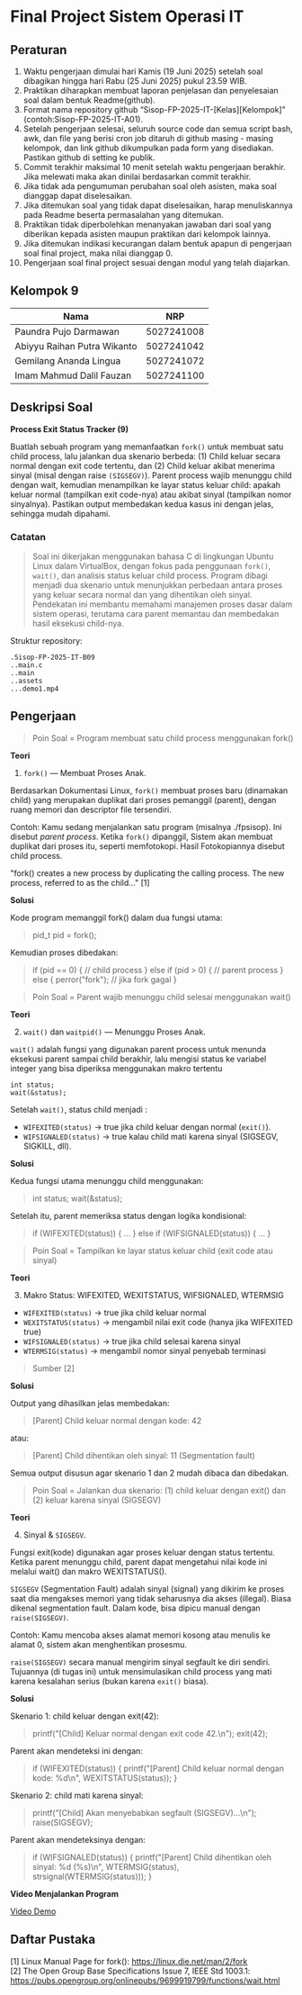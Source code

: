 # Final Project Sistem Operasi IT

## Peraturan

1. Waktu pengerjaan dimulai hari Kamis (19 Juni 2025) setelah soal dibagikan hingga hari Rabu (25 Juni 2025) pukul 23.59 WIB.
2. Praktikan diharapkan membuat laporan penjelasan dan penyelesaian soal dalam bentuk Readme(github).
3. Format nama repository github “Sisop-FP-2025-IT-[Kelas][Kelompok]” (contoh:Sisop-FP-2025-IT-A01).
4. Setelah pengerjaan selesai, seluruh source code dan semua script bash, awk, dan file yang berisi cron job ditaruh di github masing - masing kelompok, dan link github dikumpulkan pada form yang disediakan. Pastikan github di setting ke publik.
5. Commit terakhir maksimal 10 menit setelah waktu pengerjaan berakhir. Jika melewati maka akan dinilai berdasarkan commit terakhir.
6. Jika tidak ada pengumuman perubahan soal oleh asisten, maka soal dianggap dapat diselesaikan.
7. Jika ditemukan soal yang tidak dapat diselesaikan, harap menuliskannya pada Readme beserta permasalahan yang ditemukan.
8. Praktikan tidak diperbolehkan menanyakan jawaban dari soal yang diberikan kepada asisten maupun praktikan dari kelompok lainnya.
9. Jika ditemukan indikasi kecurangan dalam bentuk apapun di pengerjaan soal final project, maka nilai dianggap 0.
10. Pengerjaan soal final project sesuai dengan modul yang telah diajarkan.

## Kelompok 9

| Nama                        | NRP        |
| --------------------------- | ---------- |
| Paundra Pujo Darmawan       | 5027241008 |
| Abiyyu Raihan Putra Wikanto | 5027241042 |
| Gemilang Ananda Lingua      | 5027241072 |
| Imam Mahmud Dalil Fauzan    | 5027241100 |

## Deskripsi Soal

**Process Exit Status Tracker (9)**

Buatlah sebuah program yang memanfaatkan `fork()` untuk membuat satu child process, lalu jalankan dua skenario berbeda:
(1) Child keluar secara normal dengan exit code tertentu, dan
(2) Child keluar akibat menerima sinyal (misal dengan raise `(SIGSEGV)`).
Parent process wajib menunggu child dengan wait, kemudian menampilkan ke layar status keluar child: apakah keluar normal (tampilkan exit code-nya) atau akibat sinyal (tampilkan nomor sinyalnya). Pastikan output membedakan kedua kasus ini dengan jelas, sehingga mudah dipahami.

### Catatan

> Soal ini dikerjakan menggunakan bahasa C di lingkungan Ubuntu Linux dalam VirtualBox, dengan fokus pada penggunaan `fork()`, `wait()`, dan analisis status keluar child process. Program dibagi menjadi dua skenario untuk menunjukkan perbedaan antara proses yang keluar secara normal dan yang dihentikan oleh sinyal. Pendekatan ini membantu memahami manajemen proses dasar dalam sistem operasi, terutama cara parent memantau dan membedakan hasil eksekusi child-nya.

Struktur repository:

```
.Sisop-FP-2025-IT-B09
..main.c
..main
..assets
...demo1.mp4
```

## Pengerjaan

> Poin Soal = Program membuat satu child process menggunakan fork()

**Teori**

1. `fork()` — Membuat Proses Anak.

Berdasarkan Dokumentasi Linux, `fork()` membuat proses baru (dinamakan child) yang merupakan duplikat dari proses pemanggil (parent), dengan ruang memori dan descriptor file tersendiri.

Contoh: Kamu sedang menjalankan satu program (misalnya ./fpsisop). Ini disebut _parent process_. Ketika `fork()` dipanggil, Sistem akan membuat duplikat dari proses itu, seperti memfotokopi. Hasil Fotokopiannya disebut child process.

"fork() creates a new process by duplicating the calling process. The new process, referred to as the child..." [1]

**Solusi**

Kode program memanggil fork() dalam dua fungsi utama:

> pid_t pid = fork();

Kemudian proses dibedakan:

> if (pid == 0) {
> // child process
> } else if (pid > 0) {
> // parent process
> } else {
> perror("fork"); // jika fork gagal
> }

> Poin Soal = Parent wajib menunggu child selesai menggunakan wait()

**Teori**

2. `wait()` dan `waitpid()` — Menunggu Proses Anak.

`wait()` adalah fungsi yang digunakan parent process untuk menunda eksekusi parent sampai child berakhir, lalu mengisi status ke variabel integer yang bisa diperiksa menggunakan makro tertentu

```
int status;
wait(&status);
```

Setelah `wait()`, status child menjadi :

- `WIFEXITED(status)` → true jika child keluar dengan normal (`exit()`).
- `WIFSIGNALED(status)` → true kalau child mati karena sinyal (SIGSEGV, SIGKILL, dll).

**Solusi**

Kedua fungsi utama menunggu child menggunakan:

> int status;
> wait(&status);

Setelah itu, parent memeriksa status dengan logika kondisional:

> if (WIFEXITED(status)) { ... }
> else if (WIFSIGNALED(status)) { ... }

> Poin Soal = Tampilkan ke layar status keluar child (exit code atau sinyal)

**Teori**

3. Makro Status: WIFEXITED, WEXITSTATUS, WIFSIGNALED, WTERMSIG

- `WIFEXITED(status)` → true jika child keluar normal
- `WEXITSTATUS(status)` → mengambil nilai exit code (hanya jika WIFEXITED true)
- `WIFSIGNALED(status)` → true jika child selesai karena sinyal
- `WTERMSIG(status)` → mengambil nomor sinyal penyebab terminasi

> Sumber [2]

**Solusi**

Output yang dihasilkan jelas membedakan:

> [Parent] Child keluar normal dengan kode: 42

atau:

> [Parent] Child dihentikan oleh sinyal: 11 (Segmentation fault)

Semua output disusun agar skenario 1 dan 2 mudah dibaca dan dibedakan.

> Poin Soal = Jalankan dua skenario: (1) child keluar dengan exit() dan (2) keluar karena sinyal (SIGSEGV)

**Teori**

4. Sinyal & `SIGSEGV`.

Fungsi exit(kode) digunakan agar proses keluar dengan status tertentu. Ketika parent menunggu child, parent dapat mengetahui nilai kode ini melalui wait() dan makro WEXITSTATUS().

`SIGSEGV` (Segmentation Fault) adalah sinyal (signal) yang dikirim ke proses saat dia mengakses memori yang tidak seharusnya dia akses (illegal). Biasa dikenal segmentation fault. Dalam kode, bisa dipicu manual dengan `raise(SIGSEGV)`.

Contoh:
Kamu mencoba akses alamat memori kosong atau menulis ke alamat 0, sistem akan menghentikan prosesmu.

`raise(SIGSEGV)` secara manual mengirim sinyal segfault ke diri sendiri.
Tujuannya (di tugas ini) untuk mensimulasikan child process yang mati karena kesalahan serius (bukan karena `exit()` biasa).

**Solusi**

Skenario 1: child keluar dengan exit(42):

> printf("[Child] Keluar normal dengan exit code 42.\n");
> exit(42);

Parent akan mendeteksi ini dengan:

> if (WIFEXITED(status)) {
> printf("[Parent] Child keluar normal dengan kode: %d\n", WEXITSTATUS(status));
> }

Skenario 2: child mati karena sinyal:

> printf("[Child] Akan menyebabkan segfault (SIGSEGV)...\n");
> raise(SIGSEGV);

Parent akan mendeteksinya dengan:

> if (WIFSIGNALED(status)) {
> printf("[Parent] Child dihentikan oleh sinyal: %d (%s)\n",
> WTERMSIG(status), strsignal(WTERMSIG(status)));
> }

**Video Menjalankan Program**

[Video Demo](assets/demo1.mp4)


## Daftar Pustaka

[1] Linux Manual Page for fork(): https://linux.die.net/man/2/fork  
[2] The Open Group Base Specifications Issue 7, IEEE Std 1003.1: https://pubs.opengroup.org/onlinepubs/9699919799/functions/wait.html
